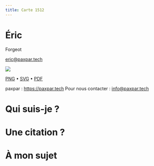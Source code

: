 ```yaml
---
title: Carte 1512
---
```


# Éric
Forgeot



eric@paxpar.tech


![](https://media.paxpar.tech/ludi/card_1512_recto.png)

[PNG](https://media.paxpar.tech/ludi/card_1512_recto.png) • [SVG](https://media.paxpar.tech/ludi/card_1512_recto.svg) • [PDF](https://media.paxpar.tech/ludi/card_1512_recto.pdf)

paxpar : https://paxpar.tech
Pour nous contacter : info@paxpar.tech
# Qui suis-je ?
# Une citation ?
# À mon sujet 


